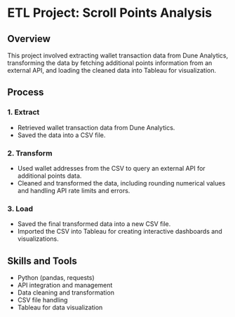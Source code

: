 # ETL Project: Scroll Points Analysis

## Overview
This project involved extracting wallet transaction data from Dune Analytics, transforming the data by fetching additional points information from an external API, and loading the cleaned data into Tableau for visualization.

## Process

### 1. Extract
- Retrieved wallet transaction data from Dune Analytics.
- Saved the data into a CSV file.

### 2. Transform
- Used wallet addresses from the CSV to query an external API for additional points data.
- Cleaned and transformed the data, including rounding numerical values and handling API rate limits and errors.

### 3. Load
- Saved the final transformed data into a new CSV file.
- Imported the CSV into Tableau for creating interactive dashboards and visualizations.

## Skills and Tools
- Python (pandas, requests)
- API integration and management
- Data cleaning and transformation
- CSV file handling
- Tableau for data visualization

